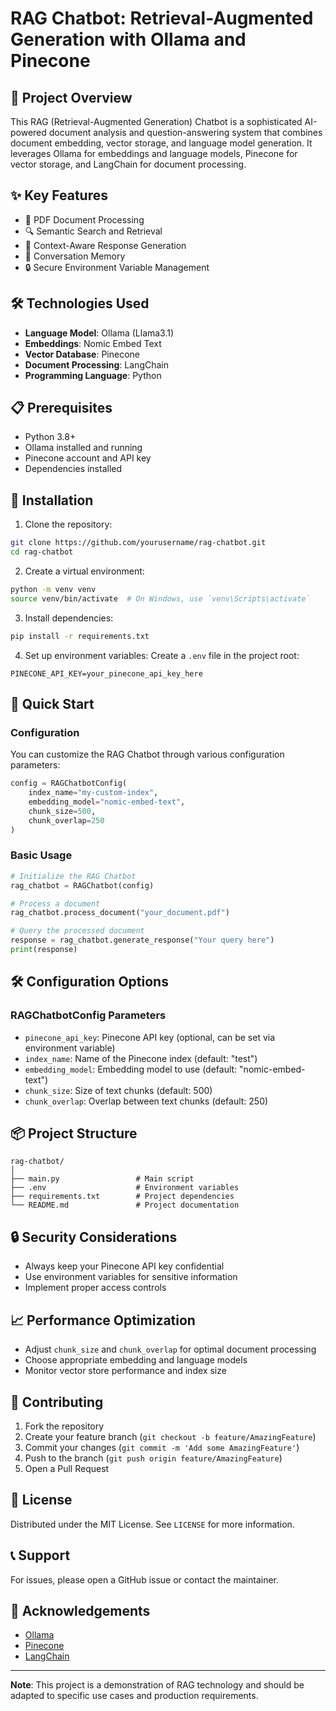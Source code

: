 # RAG Chatbot: Retrieval-Augmented Generation with Ollama and Pinecone

## 🚀 Project Overview

This RAG (Retrieval-Augmented Generation) Chatbot is a sophisticated AI-powered document analysis and question-answering system that combines document embedding, vector storage, and language model generation. It leverages Ollama for embeddings and language models, Pinecone for vector storage, and LangChain for document processing.

## ✨ Key Features

- 📄 PDF Document Processing
- 🔍 Semantic Search and Retrieval
- 💬 Context-Aware Response Generation
- 🧠 Conversation Memory
- 🔒 Secure Environment Variable Management

## 🛠 Technologies Used

- **Language Model**: Ollama (Llama3.1)
- **Embeddings**: Nomic Embed Text
- **Vector Database**: Pinecone
- **Document Processing**: LangChain
- **Programming Language**: Python

## 📋 Prerequisites

- Python 3.8+
- Ollama installed and running
- Pinecone account and API key
- Dependencies installed

## 🔧 Installation

1. Clone the repository:
```bash
git clone https://github.com/yourusername/rag-chatbot.git
cd rag-chatbot
```

2. Create a virtual environment:
```bash
python -m venv venv
source venv/bin/activate  # On Windows, use `venv\Scripts\activate`
```

3. Install dependencies:
```bash
pip install -r requirements.txt
```

4. Set up environment variables:
Create a `.env` file in the project root:
```
PINECONE_API_KEY=your_pinecone_api_key_here
```

## 🚀 Quick Start

### Configuration

You can customize the RAG Chatbot through various configuration parameters:

```python
config = RAGChatbotConfig(
    index_name="my-custom-index",
    embedding_model="nomic-embed-text",
    chunk_size=500,
    chunk_overlap=250
)
```

### Basic Usage

```python
# Initialize the RAG Chatbot
rag_chatbot = RAGChatbot(config)

# Process a document
rag_chatbot.process_document("your_document.pdf")

# Query the processed document
response = rag_chatbot.generate_response("Your query here")
print(response)
```

## 🛠 Configuration Options

### RAGChatbotConfig Parameters

- `pinecone_api_key`: Pinecone API key (optional, can be set via environment variable)
- `index_name`: Name of the Pinecone index (default: "test")
- `embedding_model`: Embedding model to use (default: "nomic-embed-text")
- `chunk_size`: Size of text chunks (default: 500)
- `chunk_overlap`: Overlap between text chunks (default: 250)

## 📦 Project Structure

```
rag-chatbot/
│
├── main.py                 # Main script
├── .env                    # Environment variables
├── requirements.txt        # Project dependencies
└── README.md               # Project documentation
```

## 🔒 Security Considerations

- Always keep your Pinecone API key confidential
- Use environment variables for sensitive information
- Implement proper access controls

## 📈 Performance Optimization

- Adjust `chunk_size` and `chunk_overlap` for optimal document processing
- Choose appropriate embedding and language models
- Monitor vector store performance and index size

## 🤝 Contributing

1. Fork the repository
2. Create your feature branch (`git checkout -b feature/AmazingFeature`)
3. Commit your changes (`git commit -m 'Add some AmazingFeature'`)
4. Push to the branch (`git push origin feature/AmazingFeature`)
5. Open a Pull Request

## 📄 License

Distributed under the MIT License. See `LICENSE` for more information.

## 📞 Support

For issues, please open a GitHub issue or contact the maintainer.

## 🙏 Acknowledgements

- [Ollama](https://ollama.ai/)
- [Pinecone](https://www.pinecone.io/)
- [LangChain](https://www.langchain.com/)

---

**Note**: This project is a demonstration of RAG technology and should be adapted to specific use cases and production requirements.